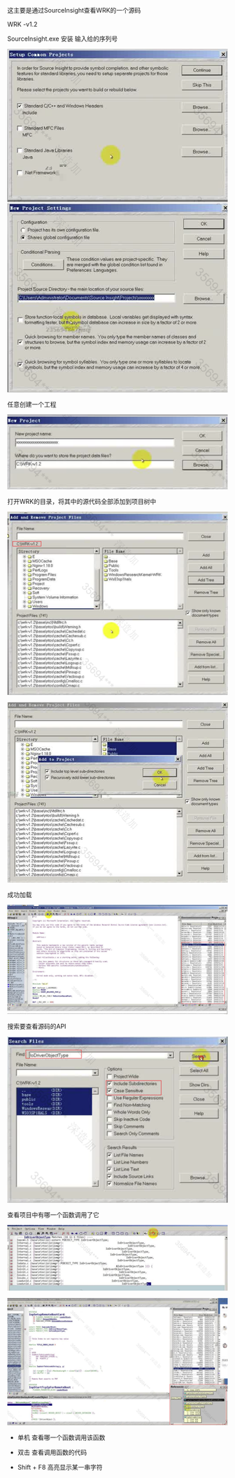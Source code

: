 这主要是通过SourceInsight查看WRK的一个源码



WRK -v1.2

SourceInsight.exe 安装 输入给的序列号

![image-20250714201924349](./SourceInsight.assets/image-20250714201924349.png)![image-20250714202735335](./SourceInsight.assets/image-20250714202735335.png)

任意创建一个工程

![image-20250714202801986](./SourceInsight.assets/image-20250714202801986.png)

打开WRK的目录，将其中的源代码全部添加到项目树中

![image-20250714202837873](./SourceInsight.assets/image-20250714202837873.png)

![image-20250714202908687](./SourceInsight.assets/image-20250714202908687.png)

成功加载

![image-20250714202927502](./SourceInsight.assets/image-20250714202927502.png)

搜索要查看源码的API

![image-20250714202947005](./SourceInsight.assets/image-20250714202947005.png)

查看项目中有哪一个函数调用了它

![image-20250714203015182](./SourceInsight.assets/image-20250714203015182.png)

![image-20250714203044027](./SourceInsight.assets/image-20250714203044027.png)



- 单机 查看哪一个函数调用该函数

- 双击 查看调用函数的代码

- Shift + F8 高亮显示某一串字符